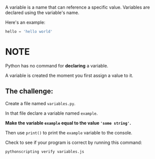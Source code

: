 A variable is a name that can reference a specific value. Variables are declared using the variable's name.

Here's an example:

```py
hello = 'hello world'
```

# NOTE 

Python has no command for **declaring** a variable.

A variable is created the moment you first assign a value to it.

## The challenge:

Create a file named `variables.py`.

In that file declare a variable named `example`.

**Make the variable `example` equal to the value `'some string'`.**

Then use `print()` to print the `example` variable to the console.

Check to see if your program is correct by running this command:

`pythonscripting verify variables.js`
